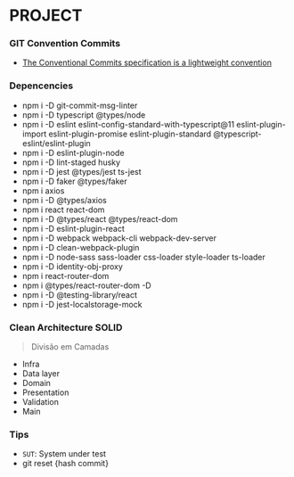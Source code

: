 # PROJECT 

### GIT Convention Commits
* [The Conventional Commits specification is a lightweight convention](https://www.conventionalcommits.org/en/v1.0.0/)


### Depencencies
* npm i -D git-commit-msg-linter
* npm i -D typescript @types/node 
* npm i -D eslint eslint-config-standard-with-typescript@11 eslint-plugin-import eslint-plugin-promise eslint-plugin-standard @typescript-eslint/eslint-plugin
* npm i -D eslint-plugin-node
* npm i -D lint-staged husky
* npm i -D jest @types/jest ts-jest
* npm i -D faker @types/faker
* npm i axios
* npm i -D @types/axios
* npm i react react-dom
* npm i -D @types/react @types/react-dom
* npm i -D eslint-plugin-react
* npm i -D webpack webpack-cli webpack-dev-server
* npm i -D clean-webpack-plugin
* npm i -D node-sass sass-loader css-loader style-loader ts-loader
* npm i -D identity-obj-proxy
* npm i react-router-dom
* npm i @types/react-router-dom -D
* npm i -D @testing-library/react
* npm i -D jest-localstorage-mock

### Clean Architecture SOLID

> Divisão em Camadas
* Infra
* Data layer
* Domain
* Presentation
* Validation
* Main

### Tips
* ``SUT``: System under test 
* git reset {hash commit}